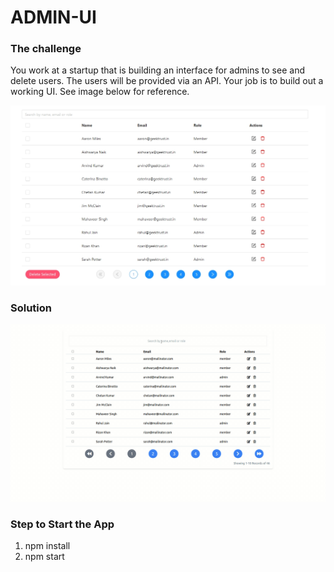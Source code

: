 # ADMIN-UI

### The challenge

You work at a startup that is building an interface for admins to see and delete users. The users will be provided via an API. Your job is to build out a working UI. See image below for reference.

![Image](admin-ui.jpg)

### Solution

![Image](admin-ui.gif)
### Step to Start the App

1. npm install
2. npm start

